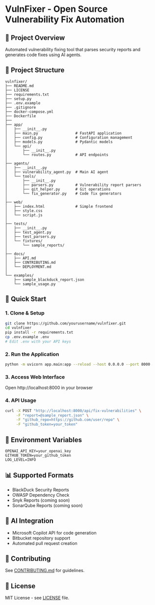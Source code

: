 # VulnFixer - Open Source Vulnerability Fix Automation

## 🎯 Project Overview
Automated vulnerability fixing tool that parses security reports and generates code fixes using AI agents.

## 📁 Project Structure
```
vulnfixer/
├── README.md
├── LICENSE
├── requirements.txt
├── setup.py
├── .env.example
├── .gitignore
├── docker-compose.yml
├── Dockerfile
├── 
├── app/
│   ├── __init__.py
│   ├── main.py                 # FastAPI application
│   ├── config.py               # Configuration management
│   ├── models.py               # Pydantic models
│   └── api/
│       ├── __init__.py
│       └── routes.py           # API endpoints
│
├── agents/
│   ├── __init__.py
│   ├── vulnerability_agent.py  # Main AI agent
│   └── tools/
│       ├── __init__.py
│       ├── parsers.py          # Vulnerability report parsers
│       ├── git_helper.py       # Git operations
│       └── fix_generator.py    # Code fix generators
│
├── web/
│   ├── index.html              # Simple frontend
│   ├── style.css
│   └── script.js
│
├── tests/
│   ├── __init__.py
│   ├── test_agent.py
│   ├── test_parsers.py
│   └── fixtures/
│       └── sample_reports/
│
├── docs/
│   ├── API.md
│   ├── CONTRIBUTING.md
│   └── DEPLOYMENT.md
│
└── examples/
    ├── sample_blackduck_report.json
    └── sample_usage.py
```

## 🚀 Quick Start

### 1. Clone & Setup
```bash
git clone https://github.com/yourusername/vulnfixer.git
cd vulnfixer
pip install -r requirements.txt
cp .env.example .env
# Edit .env with your API keys
```

### 2. Run the Application
```bash
python -m uvicorn app.main:app --reload --host 0.0.0.0 --port 8000
```

### 3. Access Web Interface
Open http://localhost:8000 in your browser

### 4. API Usage
```bash
curl -X POST "http://localhost:8000/api/fix-vulnerabilities" \
     -F "report=@sample_report.json" \
     -F "github_repo=https://github.com/user/repo" \
     -F "github_token=your_token"
```

## 🔧 Environment Variables
```env
OPENAI_API_KEY=your_openai_key
GITHUB_TOKEN=your_github_token
LOG_LEVEL=INFO
```

## 📊 Supported Formats
- BlackDuck Security Reports
- OWASP Dependency Check
- Snyk Reports (coming soon)
- SonarQube Reports (coming soon)

## 🔧 AI Integration
- Microsoft Copilot API for code generation
- Bitbucket repository support
- Automated pull request creation

## 🤝 Contributing
See [CONTRIBUTING.md](docs/CONTRIBUTING.md) for guidelines.

## 📄 License
MIT License - see [LICENSE](LICENSE) file.